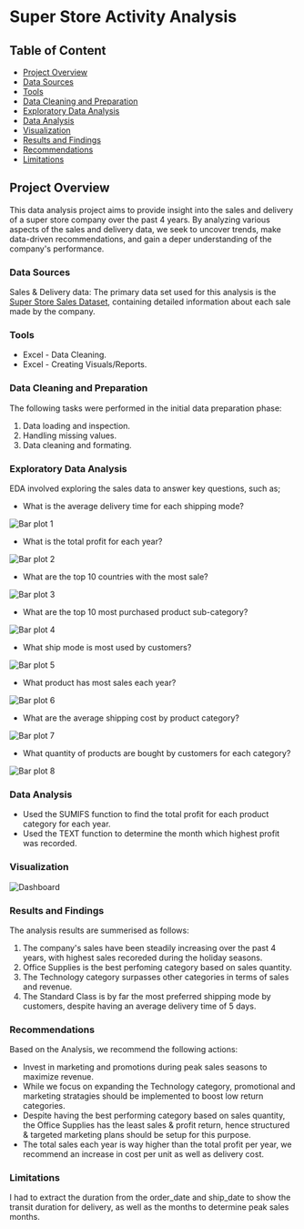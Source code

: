 # Super Store Activity Analysis

## Table of Content
- [Project Overview](#project-overview)
- [Data Sources](#data-sources)
- [Tools](#tools)
- [Data Cleaning and Preparation](#data-cleaning-and-preparation)
- [Exploratory Data Analysis](#exploratory-data-analysis)
- [Data Analysis](#data-analysis)
- [Visualization](#visualization)
- [Results and Findings](#results-and-findings)
- [Recommendations](#recommendations)
- [Limitations](#limitations)

## Project Overview

This data analysis project aims to provide insight into the sales and delivery of a super store company over the past 4 years. By analyzing various aspects of the sales and delivery data, we seek to uncover trends, make data-driven recommendations, and gain a deper understanding of the company's performance.

### Data Sources

Sales & Delivery data: The primary data set used for this analysis is the [Super Store Sales Dataset](https://www.kaggle.com/datasets/laibaanwer/superstore-sales-dataset/), containing detailed information about each sale made by the company.

### Tools

- Excel - Data Cleaning.
- Excel - Creating Visuals/Reports.

### Data Cleaning and Preparation

The following tasks were performed in the initial data preparation phase:
1. Data loading and inspection.
2. Handling missing values.
3. Data cleaning and formating.

### Exploratory Data Analysis

EDA involved exploring the sales data to answer key questions, such as;

- What is the average delivery time for each shipping mode?

 ![Bar plot 1](https://github.com/CynthiaTombari/Excel-Project-1/assets/148295544/26a80285-ec7e-4843-9776-63156b3c6b21)

- What is the total profit for each year?

 ![Bar plot 2](https://github.com/CynthiaTombari/Excel-Project-1/assets/148295544/43be0c50-671d-472d-a8bc-53ba806aabe5)

- What are the top 10 countries with the most sale?

 ![Bar plot 3](https://github.com/CynthiaTombari/Excel-Project-1/assets/148295544/67f52c48-0317-4168-ad83-9a0e7536a379)

- What are the top 10 most purchased product sub-category?

 ![Bar plot 4](https://github.com/CynthiaTombari/Excel-Project-1/assets/148295544/44cd8de8-fed5-4fa7-b87b-b5f842050e25)

- What ship mode is most used by customers?

 ![Bar plot 5](https://github.com/CynthiaTombari/Excel-Project-1/assets/148295544/1896d8f0-f4c2-46c1-8b69-06e8b646f22d)

- What product has most sales each year?

 ![Bar plot 6](https://github.com/CynthiaTombari/Excel-Project-1/assets/148295544/71a56c83-2c2b-41fc-96c7-5eff66088d5a)

- What are the average shipping cost by product category?

 ![Bar plot 7](https://github.com/CynthiaTombari/Excel-Project-1/assets/148295544/7eb40a76-a1ac-476d-b400-38bede70e1d4)

- What quantity of products are bought by customers for each category?

 ![Bar plot 8](https://github.com/CynthiaTombari/Excel-Project-1/assets/148295544/80d40be3-e2fe-4139-8c7a-07ede339d635)


### Data Analysis
  - Used the SUMIFS function to find the total profit for each product category for each year.
  - Used the TEXT function to determine the month which highest profit was recorded.

### Visualization


 ![Dashboard](https://github.com/CynthiaTombari/Excel-Project-1/assets/148295544/5c6d2b21-89f3-4373-a46c-83539a21eff3)

### Results and Findings

  The analysis results are summerised as follows:
  1. The company's sales have been steadily increasing over the past 4 years, with highest sales recoreded during the holiday seasons.
  2. Office Supplies is the best perfoming category based on sales quantity.
  3. The Technology category surpasses other categories in terms of sales and revenue.
  4. The Standard Class is by far the most preferred shipping mode by customers, despite having an average delivery time of 5 days.
 
### Recommendations

  Based on the Analysis, we recommend the following actions:
  - Invest in marketing and promotions during peak sales seasons to maximize revenue.
  - While we focus on expanding the Technology category, promotional and marketing stratagies should be implemented to boost low return categories.
  - Despite having the best performing category based on sales quantity, the Office Supplies has the least sales & profit return, hence structured & targeted marketing plans should be setup for this purpose.
  - The total sales each year is way higher than the total profit per year, we recommend an increase in cost per unit as well as delivery cost.
 
### Limitations

  I had to extract the duration from the order_date and ship_date to show the transit duration for delivery, as well as the months to determine peak sales months.
  
  

